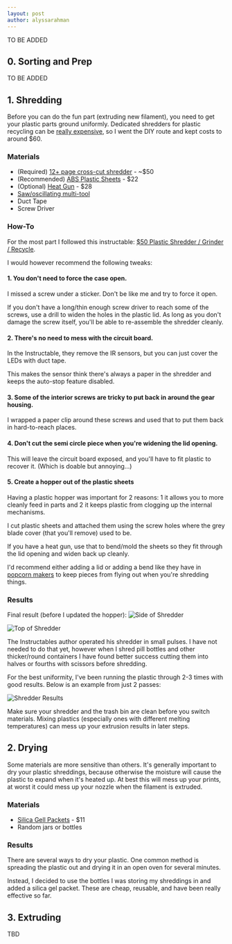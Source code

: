 ```yaml
---
layout: post
author: alyssarahman
---
```

TO BE ADDED 

## 0. Sorting and Prep
TO BE ADDED 

## 1. Shredding
Before you can do the fun part (extruding new filament), you need to get your plastic parts ground uniformly. Dedicated shredders for plastic recycling can be [really expensive](https://felfil.com/shop/felfil-shredder/?v=5ea34fa833a1), so I went the DIY route and kept costs to around $60.

### Materials
- (Required) [12+ page cross-cut shredder](https://www.amazon.com/dp/B07HMPQPHY) - ~$50
- (Recommended) [ABS Plastic Sheets](https://www.amazon.com/dp/B08R9W4NZW) - $22
- (Optional) [Heat Gun](https://www.amazon.com/dp/B08RHDWTW1) - $28
- [Saw/oscillating multi-tool](https://www.amazon.com/dp/B07VBB55X5)
- Duct Tape
- Screw Driver

### How-To
For the most part I followed this instructable: [$50 Plastic Shredder / Grinder / Recycle](https://www.instructables.com/50-Plastic-Shredder-Grinder-Recycler/). 

I would however recommend the following tweaks: 

#### 1. You don't need to force the case open. 
I missed a screw under a sticker. Don't be like me and try to force it open.

If you don't have a long/thin enough screw driver to reach some of the screws, use a drill to widen the holes in the plastic lid. As long as you don't damage the screw itself, you'll be able to re-assemble the shredder cleanly.

#### 2. There's no need to mess with the circuit board. 
In the Instructable, they remove the IR sensors, but you can just cover the LEDs with duct tape.

This makes the sensor think there's always a paper in the shredder and keeps the auto-stop feature disabled.

#### 3. Some of the interior screws are tricky to put back in around the gear housing.
I wrapped a paper clip around these screws and used that to put them back in hard-to-reach places.

#### 4. Don't cut the semi circle piece when you're widening the lid opening. 
This will leave the circuit board exposed, and you'll have to fit plastic to recover it. (Which is doable but annoying...) 

#### 5. Create a hopper out of the plastic sheets
Having a plastic hopper was important for 2 reasons: 1 it allows you to more cleanly feed in parts and 2 it keeps plastic from clogging up the internal mechanisms. 

I cut plastic sheets and attached them using the screw holes where the grey blade cover (that you'll remove) used to be.

If you have a heat gun, use that to bend/mold the sheets so they fit through the lid opening and widen back up cleanly.

I'd recommend either adding a lid or adding a bend like they have in [popcorn makers](https://www.surlatable.com/cuisinart-easypop-hot-air-popcorn-maker/PRO-7529886.html) to keep pieces from flying out when you're shredding things.

### Results
Final result (before I updated the hopper): 
![Side of Shredder](/assets/images/shredder_side.jpeg)

![Top of Shredder](/assets/images/shredder_top.jpeg)

The Instructables author operated his shredder in small pulses. I have not needed to do that yet, however when I shred pill bottles and other thicker/round containers I have found better success cutting them into halves or fourths with scissors before shredding. 

For the best uniformity, I've been running the plastic through 2-3 times with good results. Below is an example from just 2 passes: 

![Shredder Results](/assets/images/shredder_result.jpeg)

Make sure your shredder and the trash bin are clean before you switch materials. Mixing plastics (especially ones with different melting temperatures) can mess up your extrusion results in later steps. 

## 2. Drying
Some materials are more sensitive than others. It's generally important to dry your plastic shreddings, because otherwise the moisture will cause the plastic to expand when it's heated up. At best this will mess up your prints, at worst it could mess up your nozzle when the filament is extruded. 

### Materials
- [Silica Gell Packets](https://www.walmart.com/ip/seort/674794417) - $11
- Random jars or bottles

### Results
There are several ways to dry your plastic. One common method is spreading the plastic out and drying it in an open oven for several minutes. 

Instead, I decided to use the bottles I was storing my shreddings in and added a silica gel packet. These are cheap, reusable, and have been really effective so far. 

## 3. Extruding
TBD
